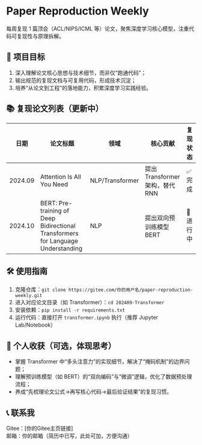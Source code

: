 # Paper Reproduction Weekly
每周复现 1 篇顶会（ACL/NIPS/ICML 等）论文，聚焦深度学习核心模型，注重代码可复现性与原理拆解。

## 🌟 项目目标
1. 深入理解论文核心思想与技术细节，而非仅“跑通代码”；
2. 输出规范的复现文档与可复用代码，形成技术沉淀；
3. 培养“从论文到工程”的落地能力，积累深度学习实践经验。

## 📚 复现论文列表（更新中）
| 日期       | 论文标题                          | 领域         | 核心贡献                  | 复现状态 |
|------------|-----------------------------------|--------------|---------------------------|----------|
| 2024.09    | Attention Is All You Need         | NLP/Transformer | 提出 Transformer 架构，替代RNN | ✅ 完成   |
| 2024.10    | BERT: Pre-training of Deep Bidirectional Transformers for Language Understanding | NLP | 提出双向预训练模型 BERT | 🚧 进行中 |

## 🛠️ 使用指南
1. 克隆仓库：`git clone https://gitee.com/你的用户名/paper-reproduction-weekly.git`
2. 进入对应论文目录（如 Transformer）：`cd 202409-Transformer`
3. 安装依赖：`pip install -r requirements.txt`
4. 运行代码：直接打开 `transformer.ipynb` 执行（推荐 Jupyter Lab/Notebook）

## 📝 个人收获（可选，体现思考）
- 掌握 Transformer 中“多头注意力”的实现细节，解决了“掩码机制”的边界问题；
- 理解预训练模型（如 BERT）的“双向编码”与“微调”逻辑，优化了数据预处理流程；
- 养成“先梳理论文公式→再写核心代码→最后验证结果”的复现习惯。

## 📞 联系我
Gitee：[你的Gitee主页链接]  
邮箱：你的邮箱（简历中已写，此处可加，方便沟通）